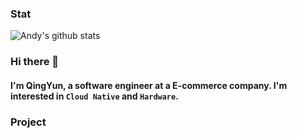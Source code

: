 ### Stat

<img  src="https://github-readme-stats.vercel.app/api?username=madalion&show_icons=true&theme=buefy" alt="Andy's github stats" />

### Hi there 👋 
#### I'm QingYun, a software engineer at a E-commerce company. I'm interested in `Cloud Native` and `Hardware`.

### Project


<!--
**madalion/madalion** is a ✨ _special_ ✨ repository because its `README.md` (this file) appears on your GitHub profile.

Here are some ideas to get you started:

- 🔭 I’m currently working on ...
- 🌱 I’m currently learning ...
- 👯 I’m looking to collaborate on ...
- 🤔 I’m looking for help with ...
- 💬 Ask me about ...
- 📫 How to reach me: ...
- 😄 Pronouns: ...
- ⚡ Fun fact: ...
-->
